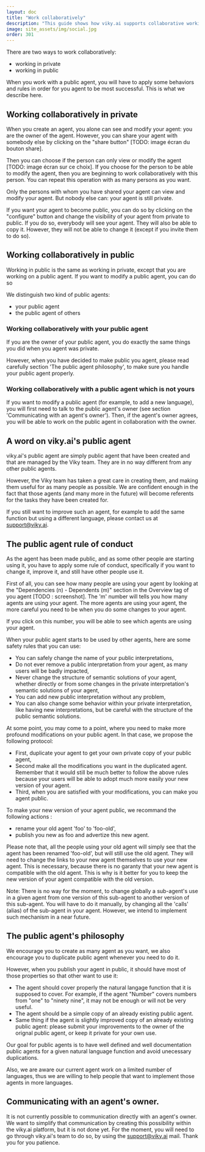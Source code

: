 ```yaml
---
layout: doc
title: "Work collaboratively"
description: "This guide shows how viky.ai supports collaborative working."
image: site_assets/img/social.jpg
order: 301
---
```


There are two ways to work collaboratively:

* working in private
* working in public

When you work with a public agent, you will have to apply some behaviors and rules in order for you agent to be most successful. This is what we describe here.


## Working collaboratively in private

When you create an agent, you alone can see and modify your agent: you are the owner of the agent. However, you can share your agent with somebody else by clicking on the "share button" [TODO: image écran du bouton share].

Then you can choose if the person can only view or modify the agent [TODO: image écran sur ce choix]. If you choose for the person to be able to modify the agent, then you are beginning to work collaboratively with this person. You can repeat this operation with as many persons as you want.

Only the persons with whom you have shared your agent can view and modify your agent. But nobody else can: your agent is still private.

If you want your agent to become public, you can do so by clicking on the "configure" button and change the visibility of your agent from private to public. If you do so, everybody will see your agent. They will also be able to copy it. However, they will not be able to change it (except if you invite them to do so).


## Working collaboratively in public

Working in public is the same as working in private, except that you are working on a public agent. If you want to modify a public agent, you can do so

We distinguish two kind of public agents:

* your public agent
* the public agent of others

### Working collaboratively with your public agent

If you are the owner of your public agent, you do exactly the same things you did when you agent was private.

However, when you have decided to make public you agent, please read carefully section 'The public agent philosophy', to make sure you handle your public agent properly.


### Working collaboratively with a public agent which is not yours

If you want to modify a public agent (for example, to add a new language), you will first need to talk to the public agent's owner (see section 'Communicating with an agent's owner'). Then, if the agent's owner agrees, you will be able to work on the public agent in collaboration with the owner.


## A word on viky.ai's public agent


viky.ai's public agent are simply public agent that have been created and that are managed by the Viky team. They are in no way different from any other public agents.

However, the Viky team has taken a great care in creating them, and making them useful for as many people as possible. We are confident enough in the fact that those agents (and many more in the future) will become referents for the tasks they have been created for.

If you still want to improve such an agent, for example to add the same function but using a different language, please contact us at support@viky.ai.



## The public agent rule of conduct

As the agent has been made public, and as some other people are starting using it, you have to apply some rule of conduct, specifically if you want to change it, improve it, and still have other people use it.

First of all, you can see how many people are using your agent by looking at the "Dependencies (n) - Dependents (m)" section in the Overview tag of you agent [TODO : screenshot]. The 'm' number will tells you how many agents are using your agent. The more agents are using your agent, the more careful you need to be when you do some changes to your agent.

If you click on this number, you will be able to see which agents are using your agent.

When your public agent starts to be used by other agents, here are some safety rules that you can use:

* You can safely change the name of your public interpretations,
* Do not ever remove a public interpretation from your agent, as many users will be badly impacted,
* Never change the structure of semantic solutions of your agent, whether directly or from some changes in the private interpretation's semantic solutions of your agent,
* You can add new public interpretation without any problem,
* You can also change some behavior within your private interpretation, like having new interpretations, but be careful with the structure of the public semantic solutions.

At some point, you may come to a point, where you need to make more profound modifications on your public agent. In that case, we propose the following protocol:

* First, duplicate your agent to get your own private copy of your public agent,
* Second make all the modifications you want in the duplicated agent. Remember that it would still be much better to follow the above rules because your users will be able to adopt much more easily your new version of your agent.
* Third, when you are satisfied with your modifications, you can make you agent public.

To make your new version of your agent public, we recommand the following actions :

* rename your old agent 'foo' to 'foo-old',
* publish you new as foo and advertize this new agent.

Please note that, all the people using your old agent will simply see that the agent has been renamed 'foo-old', but will still use the old agent. They will need to change the links to your new agent themselves to use your new agent. This is necessary, because there is no garanty that your new agent is compatible with the old agent. This is why is it better for you to keep the new version of your agent compatible with the old version.

Note: There is no way for the moment, to change globally a sub-agent's use in a given agent from one version of this sub-agent to another version of this sub-agent. You will have to do it manually, by changing all the 'calls' (alias) of the sub-agent in your agent. However, we intend to implement such mechanism in a near future.

## The public agent's philosophy

We encourage you to create as many agent as you want, we also encourage you to duplicate public agent whenever you need to do it.

However, when you publish your agent in public, it should have most of those properties so that other want to use it:

* The agent should cover properly the natural langage function that it is supposed to cover. For example, if the agent "Number" covers numbers from "one" to "ninety nine", it may not be enough or will not be very useful.
* The agent should be a simple copy of an already existing public agent.
* Same thing if the agent is slightly improved copy of an already existing public agent: please submit your improvements to the owner of the orignal public agent, or keep it private for your own use.

Our goal for public agents is to have well defined and well documentation public agents for a given natural language function and avoid unecessary duplications.

Also, we are aware our current agent work on a limited number of languages, thus we are willing to help people that want to implement those agents in more languages.


## Communicating with an agent's owner.

It is not currently possible to communication directly with an agent's owner. We want to simplify that communication by creating this possibility within the viky.ai platform, but it is not done yet. For the moment, you will need to go through viky.ai's team to do so, by using the support@viky.ai mail. Thank you for you patience.




